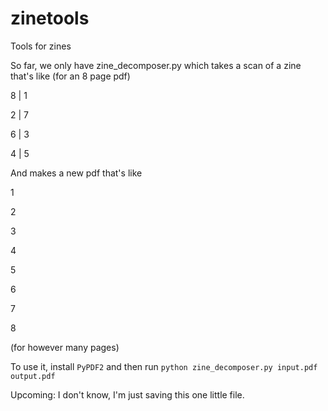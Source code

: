 # zinetools
Tools for zines

So far, we only have zine_decomposer.py which takes a scan of a zine that's like (for an 8 page pdf)

8 | 1

2 | 7

6 | 3

4 | 5

And makes a new pdf that's like

1

2

3

4

5

6

7

8

(for however many pages)

To use it, install `PyPDF2` and then run `python zine_decomposer.py input.pdf output.pdf`

Upcoming: I don't know, I'm just saving this one little file.